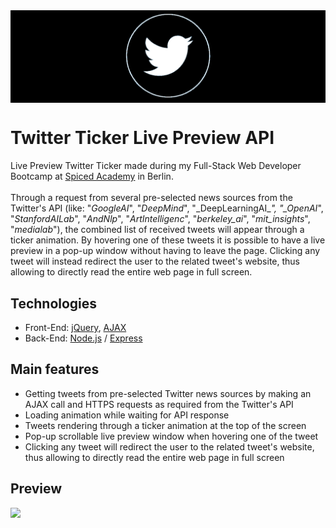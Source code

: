 <div align="center" style="background:black;">
  <img alt="logo" src="ticker/git/twitter-live-preview.png">
</div>

# Twitter Ticker Live Preview API

Live Preview Twitter Ticker made during my Full-Stack Web Developer Bootcamp at [Spiced Academy](https://www.spiced-academy.com/en/program/full-stack-web-development/berlin) in Berlin. <br /><br />
Through a request from several pre-selected news sources from the Twitter's API (like: "_GoogleAI_", "_DeepMind_", "\_DeepLearningAI\__", "\_OpenAI_", "_StanfordAILab_", "_AndNlp_", "_ArtIntelligenc_", "_berkeley_ai_", "_mit_insights_", "_medialab_"), the combined list of received tweets will appear through a ticker animation. By hovering one of these tweets it is possible to have a live preview in a pop-up window without having to leave the page. Clicking any tweet will instead redirect the user to the related tweet's website, thus allowing to directly read the entire web page in full screen.

## Technologies

-   Front-End: [jQuery](https://jquery.com), [AJAX](https://api.jquery.com/jquery.ajax/)
-   Back-End: [Node.js](https://nodejs.org/en/about/) / [Express](http://expressjs.com)

## Main features

-   Getting tweets from pre-selected Twitter news sources by making an AJAX call and HTTPS requests as required from the Twitter's API
-   Loading animation while waiting for API response
-   Tweets rendering through a ticker animation at the top of the screen
-   Pop-up scrollable live preview window when hovering one of the tweet
-   Clicking any tweet will redirect the user to the related tweet's website, thus allowing to directly read the entire web page in full screen

## Preview

![](ticker/git/ticker-live-preview.gif)
